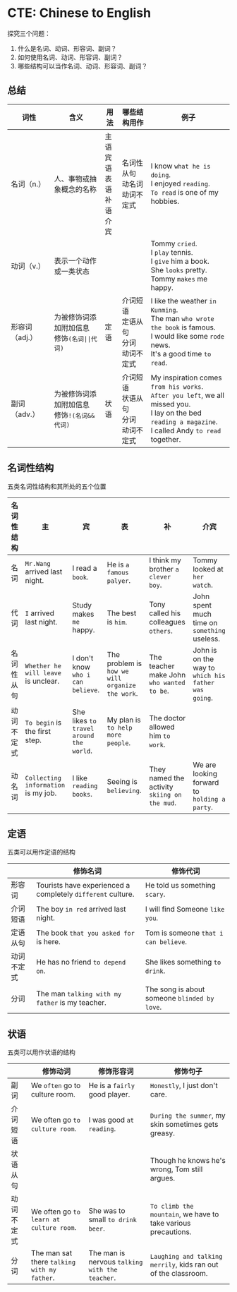 # CTE: Chinese to English

探究三个问题：
1. 什么是名词、动词、形容词、副词？
2. 如何使用名词、动词、形容词、副词？
3. 哪些结构可以当作名词、动词、形容词、副词？

## 总结

|词性|含义|用法|哪些结构用作|例子|
|---|---|---|---|---|
|名词（n.）|人、事物或抽象概念的名称|主语<br>宾语<br>表语<br>补语<br>介宾|名词性从句<br>动名词<br>动词不定式|I know `what he is doing`.<br>I enjoyed `reading`.<br>`To read` is one of my hobbies.|
|动词（v.）|表示一个动作或一类状态|||Tommy `cried`.<br>I `play` tennis.<br>I `give` him a book.<br>She `looks` pretty.<br>Tommy `makes` me happy.|
|形容词（adj.）|为被修饰词添加附加信息<br>修饰`(名词\|\|代词)`|定语|介词短语<br>定语从句<br>分词<br>动词不定式|I like the weather `in Kunming`.<br>The man `who wrote the book` is famous.<br>I would like some `rode` news.<br>It's a good time `to read`.|
|副词（adv.）|为被修饰词添加附加信息<br>修饰`!(名词&&代词)`|状语|介词短语<br>状语从句<br>分词<br>动词不定式|My inspiration comes `from his works`.<br>`After you left`, we all missed you.<br>I lay on the bed `reading a magazine`.<br>I called Andy `to read` together.|

## 名词性结构

五类名词性结构和其所处的五个位置

|名词性结构|主|宾|表|补|介宾|
|---|---|---|---|---|---|
|名词|`Mr.Wang` arrived last night.|I read a `book`.|He is `a famous palyer`.|I think my brother `a clever boy`.|Tommy looked at `her watch`.|
|代词|`I` arrived last night.|Study makes `me` happy.|The best is `him`.|Tony called his colleagues `others`.|John spent much time on `something` useless.|
|名词性从句|`Whether he will leave` is unclear.|I don't know `who i can believe`.|The problem is `how we will organize the work`.|The teacher make John `who wanted to be`.|John is on the way to `which his father was going`.|
|动词不定式|`To begin` is the first step.|She likes `to travel around the world`.|My plan is `to help more people`.|The doctor allowed him `to work`.||
|动名词|`Collecting information` is my job.|I like `reading books`.|Seeing is `believing`.|They named the activity `skiing on the mud`.|We are looking forward to `holding a party`.|

## 定语

五类可以用作定语的结构

||修饰名词|修饰代词|
|---|---|---|
|形容词|Tourists have experienced a completely `different` culture.|He told us something `scary`.|
|介词短语|The boy `in red` arrived last night.|I will find Someone `like you`.|
|定语从句|The book `that you asked for` is here.|Tom is someone `that i can believe`.|
|动词不定式|He has no friend `to depend on`.|She likes something `to drink`.|
|分词|The man `talking with my father` is my teacher.|The song is about someone `blinded by love`.|

## 状语

五类可以用作状语的结构

||修饰动词|修饰形容词|修饰句子|
|---|---|---|---|
|副词|We `often` go to culture room.|He is a `fairly` good player.|`Honestly`, I just don't care.|
|介词短语|We often go `to culture room`.|I was good `at reading`.|`During the summer`, my skin sometimes gets greasy.|
|状语从句|||Though he knows he's wrong, Tom still argues.|
|动词不定式|We often go `to learn at culture room`.|She was to small `to drink beer`.|`To climb the mountain`, we have to take various precautions.|
|分词|The man sat there `talking with my father`.|The man is nervous `talking with the teacher`.|`Laughing and talking merrily`, kids ran out of the classroom.|
